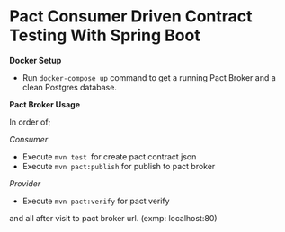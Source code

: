 # Pact Consumer Driven Contract Testing With Spring Boot

**Docker Setup**
* Run `docker-compose up` command to get a running Pact Broker and a clean Postgres database.

**Pact Broker Usage**

In order of;

_Consumer_
* Execute `mvn test `for create pact contract json
* Execute `mvn pact:publish` for publish to pact broker

_Provider_
* Execute `mvn pact:verify` for pact verify

and all after visit to pact broker url. (exmp: localhost:80)
